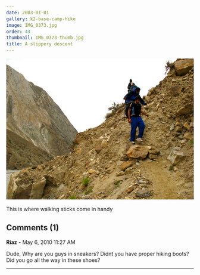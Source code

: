 ```yaml
---
date: 2003-01-01
gallery: k2-base-camp-hike
image: IMG_0373.jpg
order: 43
thumbnail: IMG_0373-thumb.jpg
title: A slippery descent
---
```


![A slippery descent](./IMG_0373.jpg)

This is where walking sticks come in handy

<div id="comments">

## Comments (1)

**Riaz** - May  6, 2010 11:27 AM

Dude, Why are you guys in sneakers? Didnt you have proper hiking boots? Did you go all the way in these shoes?

---

</div>